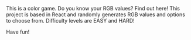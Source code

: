 This is a color game. Do you know your RGB values? Find out here! This project is based in React and randomly generates RGB values and options to choose from. Difficulty levels are EASY and HARD! 

Have fun!
